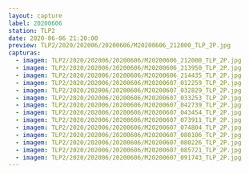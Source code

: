 ```yaml
---
layout: capture
label: 20200606
station: TLP2
date: 2020-06-06 21:20:00
preview: TLP2/2020/202006/20200606/M20200606_212000_TLP_2P.jpg
capturas:
  - imagem: TLP2/2020/202006/20200606/M20200606_212000_TLP_2P.jpg
  - imagem: TLP2/2020/202006/20200606/M20200606_213950_TLP_2P.jpg
  - imagem: TLP2/2020/202006/20200606/M20200606_214435_TLP_2P.jpg
  - imagem: TLP2/2020/202006/20200606/M20200607_012259_TLP_2P.jpg
  - imagem: TLP2/2020/202006/20200606/M20200607_032829_TLP_2P.jpg
  - imagem: TLP2/2020/202006/20200606/M20200607_033253_TLP_2P.jpg
  - imagem: TLP2/2020/202006/20200606/M20200607_042739_TLP_2P.jpg
  - imagem: TLP2/2020/202006/20200606/M20200607_043454_TLP_2P.jpg
  - imagem: TLP2/2020/202006/20200606/M20200607_073911_TLP_2P.jpg
  - imagem: TLP2/2020/202006/20200606/M20200607_074804_TLP_2P.jpg
  - imagem: TLP2/2020/202006/20200606/M20200607_080106_TLP_2P.jpg
  - imagem: TLP2/2020/202006/20200606/M20200607_080226_TLP_2P.jpg
  - imagem: TLP2/2020/202006/20200606/M20200607_085721_TLP_2P.jpg
  - imagem: TLP2/2020/202006/20200606/M20200607_091743_TLP_2P.jpg
---
```

